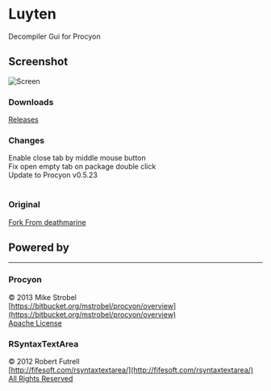 Luyten
======
Decompiler Gui for Procyon<br>

## Screenshot
![Screen](http://puu.sh/3Ak9r.jpg)

### Downloads
[Releases](https://github.com/b0omm/Luyten/releases)<br>

### Changes
Enable close tab by middle mouse button<br>
Fix open empty tab on package double click<br>
Update to Procyon v0.5.23<br><br>

### Original
[Fork From deathmarine](https://github.com/deathmarine/Luyten)<br>

## Powered by 
*****
### Procyon
&copy; 2013 Mike Strobel<br>
[https://bitbucket.org/mstrobel/procyon/overview](https://bitbucket.org/mstrobel/procyon/overview)<br>
[Apache License](https://github.com/deathmarine/Luyten/blob/master/distfiles/Procyon.License.txt)<br>

### RSyntaxTextArea
&copy; 2012 Robert Futrell<br>
[http://fifesoft.com/rsyntaxtextarea/](http://fifesoft.com/rsyntaxtextarea/)<br>
[All Rights Reserved](https://github.com/deathmarine/Luyten/blob/master/distfiles/RSyntaxTextArea.License.txt)<br>